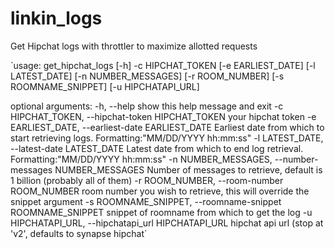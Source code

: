 # linkin_logs
Get Hipchat logs with throttler to maximize allotted requests

`usage: get_hipchat_logs [-h] -c HIPCHAT_TOKEN [-e EARLIEST_DATE]
                        [-l LATEST_DATE] [-n NUMBER_MESSAGES] [-r ROOM_NUMBER]
                        [-s ROOMNAME_SNIPPET] [-u HIPCHATAPI_URL]

optional arguments:
  -h, --help            show this help message and exit
  -c HIPCHAT_TOKEN, --hipchat-token HIPCHAT_TOKEN
                        your hipchat token
  -e EARLIEST_DATE, --earliest-date EARLIEST_DATE
                        Earliest date from which to start retrieving logs.
                        Formatting:"MM/DD/YYYY hh:mm:ss"
  -l LATEST_DATE, --latest-date LATEST_DATE
                        Latest date from which to end log retrieval.
                        Formatting:"MM/DD/YYYY hh:mm:ss"
  -n NUMBER_MESSAGES, --number-messages NUMBER_MESSAGES
                        Number of messages to retrieve, default is 1 billion
                        (probably all of them)
  -r ROOM_NUMBER, --room-number ROOM_NUMBER
                        room number you wish to retrieve, this will override
                        the snippet argument
  -s ROOMNAME_SNIPPET, --roomname-snippet ROOMNAME_SNIPPET
                        snippet of roomname from which to get the log
  -u HIPCHATAPI_URL, --hipchatapi_url HIPCHATAPI_URL
                        hipchat api url (stop at 'v2', defaults to synapse
                        hipchat`
